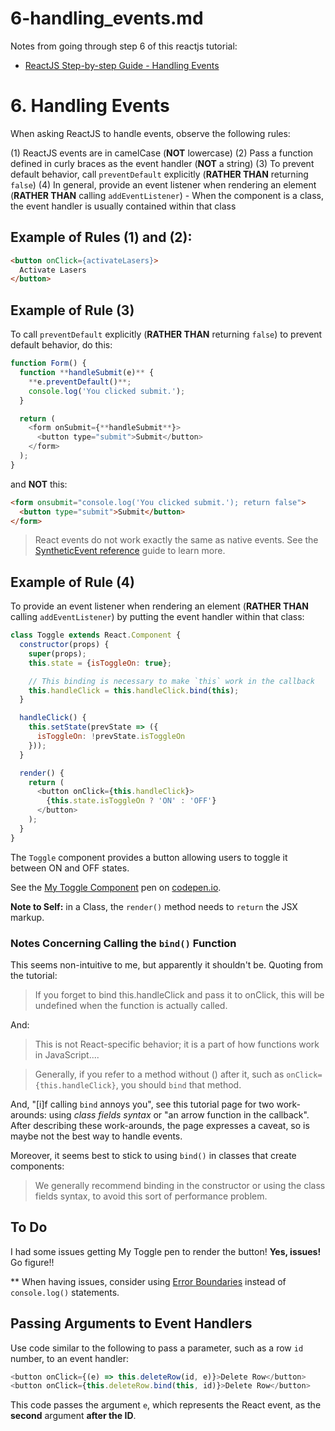 
# 6-handling_events.md

Notes from going through step 6 of this reactjs tutorial:

- [ReactJS Step-by-step Guide - Handling Events](https://reactjs.org/docs/handling-events.html)

# 6. Handling Events

When asking ReactJS to handle events, observe the following rules:

(1) ReactJS events are in camelCase (**NOT** lowercase)
(2) Pass a function defined in curly braces as the event handler (**NOT** a string)
(3) To prevent default behavior, call `preventDefault` explicitly (**RATHER THAN** returning `false`)
(4) In general, provide an event listener when rendering an element (**RATHER THAN** calling `addEventListener`)
    - When the component is a class, the event handler is usually contained within that class

## Example of Rules (1) and (2):

```html
<button onClick={activateLasers}>
  Activate Lasers
</button>
```

## Example of Rule (3)

To call `preventDefault` explicitly (**RATHER THAN** returning `false`) to prevent default behavior, do this:

```javascript
function Form() {
  function **handleSubmit(e)** {
    **e.preventDefault()**;
    console.log('You clicked submit.');
  }

  return (
    <form onSubmit={**handleSubmit**}>
      <button type="submit">Submit</button>
    </form>
  );
}
```

and **NOT** this:

```html
<form onsubmit="console.log('You clicked submit.'); return false">
  <button type="submit">Submit</button>
</form>
```

>React events do not work exactly the same as native events. See the [SyntheticEvent reference](https://reactjs.org/docs/events.html)
guide to learn more.

## Example of Rule (4)

To provide an event listener when rendering an element (**RATHER THAN** calling `addEventListener`) by putting the event handler within that class:

```javascript
class Toggle extends React.Component {
  constructor(props) {
    super(props);
    this.state = {isToggleOn: true};

    // This binding is necessary to make `this` work in the callback
    this.handleClick = this.handleClick.bind(this);
  }

  handleClick() {
    this.setState(prevState => ({
      isToggleOn: !prevState.isToggleOn
    }));
  }

  render() {
    return (
      <button onClick={this.handleClick}>
        {this.state.isToggleOn ? 'ON' : 'OFF'}
      </button>
    );
  }
}
```

The `Toggle` component provides a button allowing users to toggle it between ON and OFF states.

See the [My Toggle Component](https://codepen.io/tomwhartung/pen/ZEjyMqV) pen on [codepen.io](https://codepen.io).

**Note to Self:** in a Class, the `render()` method needs to `return` the JSX markup.

### Notes Concerning Calling the `bind()` Function

This seems non-intuitive to me, but apparently it shouldn't be.  Quoting from the tutorial:

> If you forget to bind this.handleClick and pass it to onClick, this will be undefined when the function is actually called.

And:

> This is not React-specific behavior; it is a part of how functions work in JavaScript....

> Generally, if you refer to a method without () after it, such as `onClick={this.handleClick}`, you should `bind` that method.

And, "[i]f calling `bind` annoys you", see this tutorial page for two work-arounds: using *class fields syntax* or "an arrow function in the callback".
After describing these work-arounds, the page expresses a caveat, so is maybe not the best way to handle events.

Moreover, it seems best to stick to using `bind()` in classes that create components:

> We generally recommend binding in the constructor or using the class fields syntax, to avoid this sort of performance problem.


## To Do

I had some issues getting My Toggle pen to render the button!  **Yes, issues!**  Go figure!!

** When having issues, consider using [Error Boundaries](https://reactjs.org/docs/error-boundaries.html) instead of `console.log()` statements.

## Passing Arguments to Event Handlers

Use code similar to the following to pass a parameter, such as a row `id` number, to an event handler:

```javascript
<button onClick={(e) => this.deleteRow(id, e)}>Delete Row</button>
<button onClick={this.deleteRow.bind(this, id)}>Delete Row</button>
```

This code passes the argument `e`, which represents the React event, as the **second** argument **after the ID**.

